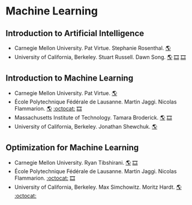 # Machine Learning

## Introduction to Artificial Intelligence
- Carnegie Mellon University. Pat Virtue. Stephanie Rosenthal.
[:earth_americas:](https://www.cs.cmu.edu/~15281-s20/)
- University of California, Berkeley. Stuart Russell. Dawn Song.
[:earth_americas:](https://inst.eecs.berkeley.edu/~cs188/sp21/)
[:film_strip:](https://www.youtube.com/channel/UCHBzJsIcRIVuzzHVYabikTQ/videos)
[:film_strip:](https://www.youtube.com/channel/UCOFsXLMqQFXaFeMNHlpIp9g/playlists)

## Introduction to Machine Learning
- Carnegie Mellon University. Pat Virtue.
[:earth_americas:](https://www.cs.cmu.edu/~10315-s20/)
- École Polytechnique Fédérale de Lausanne. Martin Jaggi. Nicolas Flammarion.
[:earth_americas:](https://www.epfl.ch/labs/mlo/machine-learning-cs-433/)
[:octocat:](https://github.com/epfml/ML_course)
[:film_strip:](https://www.youtube.com/playlist?list=PL4O4bXkI-fAd4nB7YYR5F8WitmPxjPeAa)
- Massachusetts Institute of Technology. Tamara Broderick.
[:earth_americas:](https://tamarabroderick.com/ml.html)
[:film_strip:](https://www.youtube.com/playlist?list=PLxC_ffO4q_rW0bqQB80_vcQB09HOA3ClV)
- University of California, Berkeley. Jonathan Shewchuk.
[:earth_americas:](https://people.eecs.berkeley.edu/~jrs/189/)

## Optimization for Machine Learning
- Carnegie Mellon University. Ryan Tibshirani.
[:earth_americas:](https://www.stat.cmu.edu/~ryantibs/convexopt-F18/)
[:film_strip:](https://scs.hosted.panopto.com/Panopto/Pages/Sessions/List.aspx#folderID=%222e05ff30-48ba-4598-9f70-a9430132b706%22)
- École Polytechnique Fédérale de Lausanne. Martin Jaggi. Nicolas Flammarion.
[:octocat:](https://github.com/epfml/OptML_course)
[:film_strip:](https://www.youtube.com/playlist?list=PL4O4bXkI-fAeYrsBqTUYn2xMjJAqlFQzX)
- University of California, Berkeley. Max Simchowitz. Moritz Hardt.
[:earth_americas:](https://ee227c.github.io/)
[:octocat:](https://github.com/ee227c/ee227c.github.io)